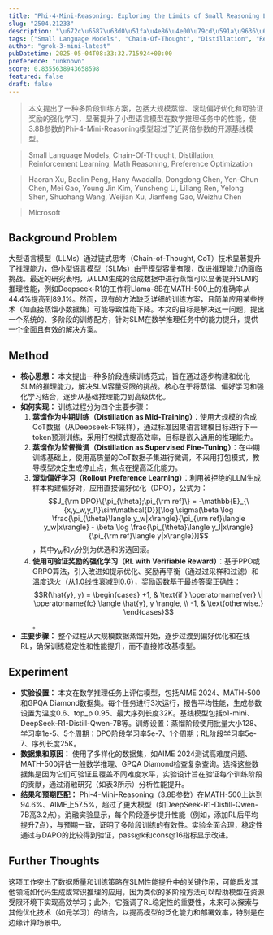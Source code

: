 ```yaml
---
title: "Phi-4-Mini-Reasoning: Exploring the Limits of Small Reasoning Language Models in Math"
slug: "2504.21233"
description: "\u672c\u6587\u63d0\u51fa\u4e86\u4e00\u79cd\u591a\u9636\u6bb5\u8bad\u7ec3\u65b9\u6848\uff0c\u5305\u62ec\u5927\u89c4\u6a21\u84b8\u998f\u3001\u6eda\u52a8\u504f\u597d\u4f18\u5316\u548c\u53ef\u9a8c\u8bc1\u5956\u52b1\u7684\u5f3a\u5316\u5b66\u4e60\uff0c\u663e\u8457\u63d0\u5347\u4e86\u5c0f\u578b\u8bed\u8a00\u6a21\u578b\u5728\u6570\u5b66\u63a8\u7406\u4efb\u52a1\u4e2d\u7684\u6027\u80fd\uff0c\u4f7f3.8B\u53c2\u6570\u7684Phi-4-Mini-Reasoning\u6a21\u578b\u8d85\u8fc7\u4e86\u8fd1\u4e24\u500d\u53c2\u6570\u7684\u5f00\u6e90\u57fa\u7ebf\u6a21\u578b\u3002"
tags: ["Small Language Models", "Chain-Of-Thought", "Distillation", "Reinforcement Learning", "Math Reasoning", "Preference Optimization"]
author: "grok-3-mini-latest"
pubDatetime: 2025-05-04T08:33:32.715924+00:00
preference: "unknown"
score: 0.8355638943658598
featured: false
draft: false
---
```


> 本文提出了一种多阶段训练方案，包括大规模蒸馏、滚动偏好优化和可验证奖励的强化学习，显著提升了小型语言模型在数学推理任务中的性能，使3.8B参数的Phi-4-Mini-Reasoning模型超过了近两倍参数的开源基线模型。

> Small Language Models, Chain-Of-Thought, Distillation, Reinforcement Learning, Math Reasoning, Preference Optimization 

> Haoran Xu, Baolin Peng, Hany Awadalla, Dongdong Chen, Yen-Chun Chen, Mei Gao, Young Jin Kim, Yunsheng Li, Liliang Ren, Yelong Shen, Shuohang Wang, Weijian Xu, Jianfeng Gao, Weizhu Chen

> Microsoft 

## Background Problem

大型语言模型（LLMs）通过链式思考（Chain-of-Thought, CoT）技术显著提升了推理能力，但小型语言模型（SLMs）由于模型容量有限，改进推理能力仍面临挑战。最近的研究表明，从LLM生成的合成数据中进行蒸馏可以显著提升SLM的推理性能，例如Deepseek-R1的工作将Llama-8B在MATH-500上的准确率从44.4%提高到89.1%。然而，现有的方法缺乏详细的训练方案，且简单应用某些技术（如直接蒸馏小数据集）可能导致性能下降。本文的目标是解决这一问题，提出一个系统的、多阶段的训练配方，针对SLM在数学推理任务中的能力提升，提供一个全面且有效的解决方案。

## Method

* **核心思想：** 本文提出一种多阶段连续训练范式，旨在通过逐步构建和优化SLM的推理能力，解决SLM容量受限的挑战。核心在于将蒸馏、偏好学习和强化学习结合，逐步从基础推理能力到高级优化。
* **如何实现：** 训练过程分为四个主要步骤：
  1. **蒸馏作为中期训练（Distillation as Mid-Training）**：使用大规模的合成CoT数据（从Deepseek-R1采样），通过标准因果语言建模目标进行下一token预测训练，采用打包模式提高效率，目标是嵌入通用的推理能力。
  2. **蒸馏作为监督微调（Distillation as Supervised Fine-Tuning）**：在中期训练基础上，使用高质量的CoT数据子集进行微调，不采用打包模式，教导模型决定生成停止点，焦点在提高泛化能力。
  3. **滚动偏好学习（Rollout Preference Learning）**：利用被拒绝的LLM生成样本构建偏好对，应用直接偏好优化（DPO），公式为：$$J_{\rm DPO}\{\pi_{\theta};\pi_{\rm ref}\} = -\mathbb{E}_{\{x,y_w,y_l\}\sim\mathcal{D}}[\log \sigma(\beta \log \frac{\pi_{\theta}\langle y_w|x\rangle}{\pi_{\rm ref}\langle y_w|x\rangle} - \beta \log \frac{\pi_{\theta}\langle y_l|x\rangle}{\pi_{\rm ref}\langle y|x\rangle})]$$，其中$y_w$和$y_l$分别为优选和劣选回滚。
  4. **使用可验证奖励的强化学习（RL with Verifiable Reward）**：基于PPO或GRPO算法，引入改进如提示优化、奖励再平衡（通过过采样和过滤）和温度退火（从1.0线性衰减到0.6），奖励函数基于最终答案正确性：$$R(\hat{y}, y) = \begin{cases} +1, & \text{if } \operatorname{ver} \| \operatorname{fc} \langle \hat{y}, y \rangle, \\ -1, & \text{otherwise.} \end{cases}$$。
* **主要步骤：** 整个过程从大规模数据蒸馏开始，逐步过渡到偏好优化和在线RL，确保训练稳定性和性能提升，而不直接修改基模型。

## Experiment

* **实验设置：** 本文在数学推理任务上评估模型，包括AIME 2024、MATH-500和GPQA Diamond数据集。每个任务进行3次运行，报告平均性能，生成参数设置为温度0.6、top_p 0.95、最大序列长度32K。基线模型包括o1-mini、DeepSeek-R1-Distill-Qwen-7B等。训练设置：蒸馏阶段使用批量大小128、学习率1e-5、5个周期；DPO阶段学习率5e-7、1个周期；RL阶段学习率5e-7、序列长度25K。
* **数据集和原因：** 使用了多样化的数据集，如AIME 2024测试高难度问题、MATH-500评估一般数学推理、GPQA Diamond检查复杂查询。选择这些数据集是因为它们可验证且覆盖不同难度水平，实验设计旨在验证每个训练阶段的贡献，通过消融研究（如表3所示）分析性能提升。
* **结果和预期匹配：** Phi-4-Mini-Reasoning（3.8B参数）在MATH-500上达到94.6%、AIME上57.5%，超过了更大模型（如DeepSeek-R1-Distill-Qwen-7B高3.2点）。消融实验显示，每个阶段逐步提升性能（例如，添加RL后平均提升7点），与预期一致，证明了多阶段训练的有效性。实验全面合理，稳定性通过与DAPO的比较得到验证，pass@k和cons@16指标显示改进。

## Further Thoughts 

这项工作突出了数据质量和训练策略在SLM性能提升中的关键作用，可能启发其他领域如代码生成或常识推理的应用，因为类似的多阶段方法可以帮助模型在资源受限环境下实现高效学习；此外，它强调了RL稳定性的重要性，未来可以探索与其他优化技术（如元学习）的结合，以提高模型的泛化能力和部署效率，特别是在边缘计算场景中。